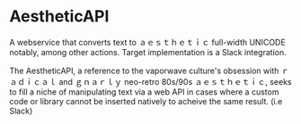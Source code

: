 # AestheticAPI
A webservice that converts text to ａｅｓｔｈｅｔｉｃ full-width UNICODE notably, among other actions. Target implementation is a Slack integration.

The AestheticAPI, a reference to the vaporwave culture's obsession with ｒａｄｉｃａｌ and ｇｎａｒｌｙ neo-retro 80s/90s ａｅｓｔｈｅｔｉｃ, seeks to fill a niche of manipulating text via a web API in cases where a custom code or library cannot be inserted natively to acheive the same result. (i.e Slack)
